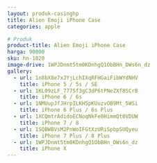 ```yaml
---
layout: produk-casinghp
title: Alien Emoji iPhone Case
categories: apple

# Produk
product-title: Alien Emoji iPhone Case
harga: 90000
sku: hn-1020
image-drive: 1WPJDnmt5tm0KDnhgQ1ObBHn_DWs6n_dz
gallery:
  - url: 1n8bX8e7xJYjLchIXqRFHGaiFibWYdNHV
    title: iPhone 5 / 5s / SE
  - url: 1KL09zLF_7775f3gC3dP6tPNeZXf8SCrB
    title: iPhone 6 / 6s
  - url: 1NMUupJfJHrpILKHSpKUuzvOB9Mt_5WSi
    title: iPhone 6 Plus / 6s Plus
  - url: 1XCQmtrAdidoECNoqNkFe0HimmQt0VDUW
    title: iPhone 7 / 8
  - url: 1SQBWBVsM2PnWoIFGtXzURiSpbpSUQyeu
    title: iPhone 7 Plus / 8 Plus
  - url: 1WPJDnmt5tm0KDnhgQ1ObBHn_DWs6n_dz
    title: iPhone X
---
```

